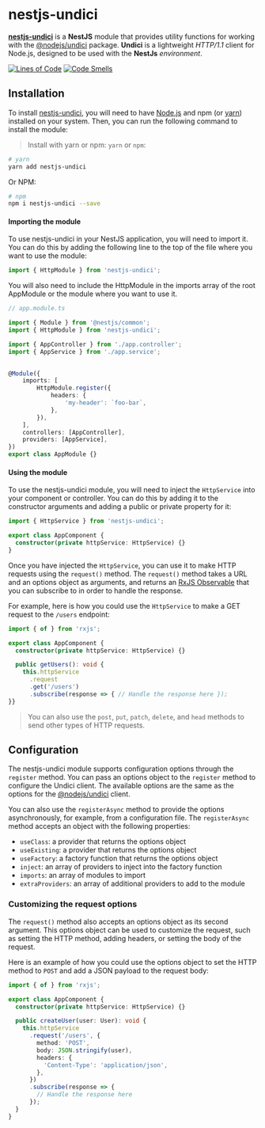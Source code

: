 # nestjs-undici

[**nestjs-undici**](/) is a **NestJS** module that provides utility functions for working with the [@nodejs/undici](https://github.com/nodejs/undici) package. **Undici** is a lightweight *HTTP/1.1* client for Node.js, designed to be used with the **NestJs** *environment*.

[![Lines of Code](https://sonarcloud.io/api/project_badges/measure?project=hebertcisco_nestjs-undici&metric=ncloc)](https://sonarcloud.io/summary/new_code?id=hebertcisco_nestjs-undici) [![Code Smells](https://sonarcloud.io/api/project_badges/measure?project=hebertcisco_nestjs-undici&metric=code_smells)](https://sonarcloud.io/summary/new_code?id=hebertcisco_nestjs-undici)

## Installation

To install [nestjs-undici](https://www.npmjs.com/package/nestjs-undici), you will need to have [Node.js](https://nodejs.org/en/download/) and npm (or [yarn](https://classic.yarnpkg.com/lang/en/docs/install/#windows-stable)) installed on your system. Then, you can run the following command to install the module:

> Install with yarn or npm: `yarn` or `npm`:

```bash
# yarn
yarn add nestjs-undici
```

Or NPM:

```bash
# npm
npm i nestjs-undici --save
```

#### Importing the module

To use nestjs-undici in your NestJS application, you will need to import it. You can do this by adding the following line to the top of the file where you want to use the module:

```ts
import { HttpModule } from 'nestjs-undici';
```

You will also need to include the HttpModule in the imports array of the root AppModule or the module where you want to use it.

```ts
// app.module.ts

import { Module } from '@nestjs/common';
import { HttpModule } from 'nestjs-undici';

import { AppController } from './app.controller';
import { AppService } from './app.service';

  
@Module({
    imports: [
        HttpModule.register({
            headers: {
                'my-header': `foo-bar`,
            },
        }),
    ],
    controllers: [AppController],
    providers: [AppService],
})
export class AppModule {}
```

#### Using the module

To use the nestjs-undici module, you will need to inject the `HttpService` into your component or controller. You can do this by adding it to the constructor arguments and adding a public or private property for it:

```ts
import { HttpService } from 'nestjs-undici';

export class AppComponent {
  constructor(private httpService: HttpService) {}
}
```

Once you have injected the `HttpService`, you can use it to make HTTP requests using the `request()` method. The `request()` method takes a URL and an options object as arguments, and returns an [RxJS Observable](https://rxjs.dev/api/index/class/Observable) that you can subscribe to in order to handle the response.

For example, here is how you could use the `HttpService` to make a GET request to the `/users` endpoint:

```ts
import { of } from 'rxjs';

export class AppComponent {
  constructor(private httpService: HttpService) {}

  public getUsers(): void {
    this.httpService
      .request
      .get('/users')
      .subscribe(response => { // Handle the response here }); 
}}
```

> You can also use the `post`, `put`, `patch`, `delete`, and `head` methods to send other types of HTTP requests.

## Configuration

The nestjs-undici module supports configuration options through the `register` method. You can pass an options object to the `register` method to configure the Undici client. The available options are the same as the options for the [@nodejs/undici](https://github.com/nodejs/undici) client.

You can also use the `registerAsync` method to provide the options asynchronously, for example, from a configuration file. The `registerAsync` method accepts an object with the following properties:

- `useClass`: a provider that returns the options object
- `useExisting`: a provider that returns the options object
- `useFactory`: a factory function that returns the options object
- `inject`: an array of providers to inject into the factory function
- `imports`: an array of modules to import
- `extraProviders`: an array of additional providers to add to the module

### Customizing the request options

The `request()` method also accepts an options object as its second argument. This options object can be used to customize the request, such as setting the HTTP method, adding headers, or setting the body of the request.

Here is an example of how you could use the options object to set the HTTP method to `POST` and add a JSON payload to the request body:

```ts
import { of } from 'rxjs';

export class AppComponent {
  constructor(private httpService: HttpService) {}

  public createUser(user: User): void {
    this.httpService
      .request('/users', {
        method: 'POST',
        body: JSON.stringify(user),
        headers: {
          'Content-Type': 'application/json',
        },
      })
      .subscribe(response => {
        // Handle the response here
      });
  }
}
```
